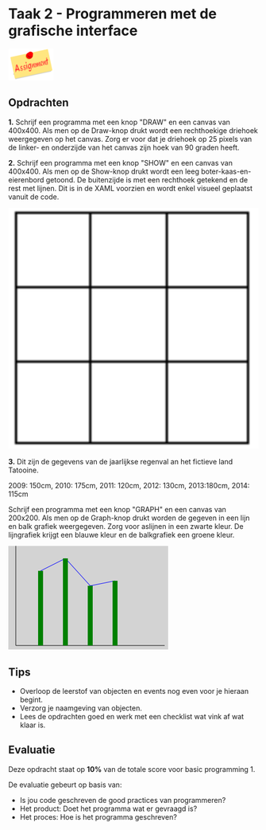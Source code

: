 # Taak 2 - Programmeren met de grafische interface

![download](./images/assignment.png)

## Opdrachten

**1.** Schrijf een programma met een knop "DRAW" en een canvas van 400x400. Als men op de Draw-knop drukt wordt een rechthoekige driehoek weergegeven op het canvas. Zorg er voor dat je driehoek op 25 pixels van de linker- en onderzijde van het canvas zijn hoek van 90 graden heeft.

**2.** Schrijf een programma met een knop "SHOW" en een canvas van 400x400. Als men op de Show-knop drukt wordt een leeg boter-kaas-en-eierenbord getoond. De buitenzijde is met een rechthoek getekend en de rest met lijnen. Dit is in de XAML voorzien en wordt enkel visueel geplaatst vanuit de code.

![download](./images/afbeelding7.png)

**3.** Dit zijn de gegevens van de jaarlijkse regenval an het fictieve land Tatooine.

2009: 150cm, 2010: 175cm, 2011: 120cm, 2012: 130cm, 2013:180cm, 2014: 115cm

Schrijf een programma met een knop "GRAPH" en een canvas van 200x200. Als men op de Graph-knop drukt worden de gegeven in een lijn en balk grafiek weergegeven. Zorg voor aslijnen in een zwarte kleur. De lijngrafiek krijgt een blauwe kleur en de balkgrafiek een groene kleur.
 
![download](./images/afbeelding8.png)    

## Tips

* Overloop de leerstof van objecten en events nog even voor je hieraan begint.
* Verzorg je naamgeving van objecten.
* Lees de opdrachten goed en werk met een checklist wat vink af wat klaar is.

## Evaluatie

Deze opdracht staat op **10%** van de totale score voor basic programming 1.

De evaluatie gebeurt op basis van:
* Is jou code geschreven de good practices van programmeren?
* Het product: Doet het programma wat er gevraagd is?
* Het proces: Hoe is het programma geschreven?

